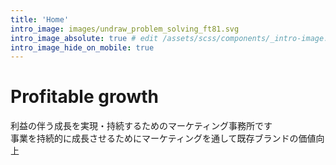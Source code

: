 ```yaml
---
title: 'Home'
intro_image: images/undraw_problem_solving_ft81.svg
intro_image_absolute: true # edit /assets/scss/components/_intro-image.scss for full control
intro_image_hide_on_mobile: true
---
```


# Profitable growth
利益の伴う成長を実現・持続するためのマーケティング事務所です
<br>
事業を持続的に成長させるためにマーケティングを通して既存ブランドの価値向上
